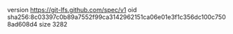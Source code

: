 version https://git-lfs.github.com/spec/v1
oid sha256:8c03397c0b89a7552f99ca3142962151ca06e01e3f1c356dc100c7508ad608d4
size 3282
